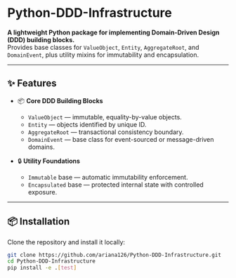 # Python-DDD-Infrastructure

**A lightweight Python package for implementing Domain-Driven Design (DDD) building blocks.**  
Provides base classes for `ValueObject`, `Entity`, `AggregateRoot`, and `DomainEvent`, plus utility mixins for immutability and encapsulation.

---

## ✨ Features

- 📦 **Core DDD Building Blocks**
  - `ValueObject` — immutable, equality-by-value objects.
  - `Entity` — objects identified by unique ID.
  - `AggregateRoot` — transactional consistency boundary.
  - `DomainEvent` — base class for event-sourced or message-driven domains.

- 🔒 **Utility Foundations**
  - `Immutable` base — automatic immutability enforcement.
  - `Encapsulated` base — protected internal state with controlled exposure.
---

## 📦 Installation

Clone the repository and install it locally:

```bash
git clone https://github.com/ariana126/Python-DDD-Infrastructure.git
cd Python-DDD-Infrastructure
pip install -e .[test]


